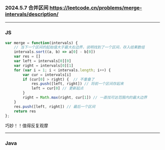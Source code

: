 ### 2024.5.7 合并区间  https://leetcode.cn/problems/merge-intervals/description/

---

### JS

```js
var merge = function(intervals) {
    // 当下一个区间的起始值大于最大右边界，说明找到了一个区间，存入结果数组
    intervals.sort((a, b) => a[0] - b[0])
    var res = []
    var left = intervals[0][0]
    var right = intervals[0][1]
    for (var i = 1; i < intervals.length; i++) {
        var cur = intervals[i]
        if (cur[0] > right) {  // 不重叠了
            res.push([left, right]) // 将前一个区间存起来
            left = cur[0] // 更新起点
        }
        right = Math.max(right, cur[1]) // 一直找可达范围内的最大边界
    }
    res.push([left, right]) // 最后一个区间
    return res
};
```

巧妙！！值得反复观摩

---

### Java
